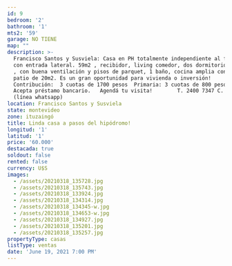 ```yaml
---
id: 9
bedroom: '2'
bathroom: '1'
mts2: '59'
garage: NO TIENE
map: ""
description: >-
  Francisco Santos y Susviela: Casa en PH totalmente independiente al frente y
  con entrada lateral. 59m2 , recibidor, living comedor, dos dormitorios amplios
  , con buena ventilación y pisos de parquet, 1 baño, cocina amplia con salida a
  patio de 20m2. Es un gran oportunidad para vivienda o inversión!  
  Contribución:  3 cuotas de 1700 pesos  Primaria: 3 cuotas de 800 pesos.   
  Acepta préstamo bancario.   Agendá tu visita!        T. 2400 7347 C. 094140123
  (línea whatsapp)
location: Francisco Santos y Susviela
state: montevideo
zone: ituzaingó
title: Linda casa a pasos del hipódromo!
longitud: '1'
latitud: '1'
price: '60.000'
destacada: true
soldout: false
rented: false
currency: U$S
images:
  - /assets/20210318_135728.jpg
  - /assets/20210318_135743.jpg
  - /assets/20210318_133924.jpg
  - /assets/20210318_134314.jpg
  - /assets/20210318_134345-w.jpg
  - /assets/20210318_134653-w.jpg
  - /assets/20210318_134927.jpg
  - /assets/20210318_135201.jpg
  - /assets/20210318_135257.jpg
propertyType: casas
listType: ventas
date: 'June 19, 2021 7:00 PM'
---
```


